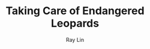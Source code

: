 ---
layout: "story"
title: Taking Care of Endangered Leopards
author: Ray Lin
category: Under 19
---
